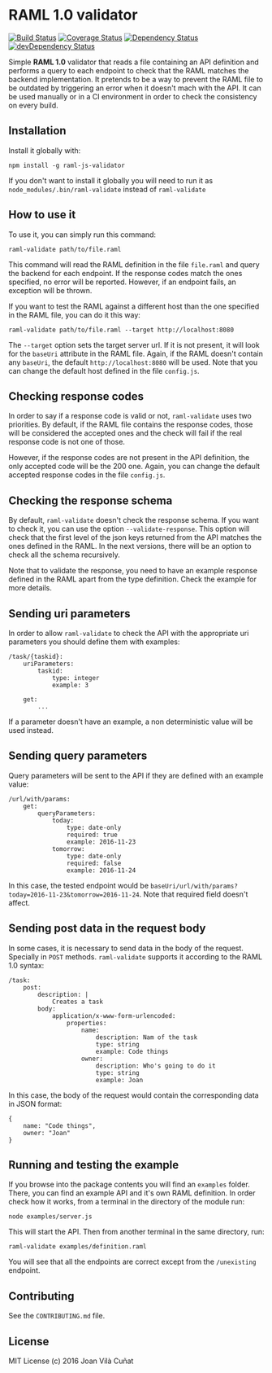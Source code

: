 # RAML 1.0 validator

[![Build Status](https://travis-ci.org/joanvila/raml-js-validator.svg?branch=master)](https://travis-ci.org/joanvila/raml-js-validator)
[![Coverage Status](https://coveralls.io/repos/github/joanvila/raml-js-validator/badge.svg?branch=master)](https://coveralls.io/github/joanvila/raml-js-validator?branch=master)
[![Dependency Status](https://david-dm.org/joanvila/raml-js-validator/status.svg)](https://david-dm.org/joanvila/raml-js-validator)
[![devDependency Status](https://david-dm.org/joanvila/raml-js-validator/dev-status.svg)](https://david-dm.org/joanvila/raml-js-validator?type=dev)

Simple **RAML 1.0** validator that reads a file containing an API definition and performs a query to each endpoint to check that the RAML matches the backend implementation.
It pretends to be a way to prevent the RAML file to be outdated by triggering an error when it doesn't mach with the API. It can be used manually or in a CI environment in order to check the consistency on every build.

## Installation

Install it globally with:

```
npm install -g raml-js-validator
```

If you don't want to install it globally you will need to run it as `node_modules/.bin/raml-validate` instead of `raml-validate`

## How to use it

To use it, you can simply run this command:

```
raml-validate path/to/file.raml
```

This command will read the RAML definition in the file `file.raml` and query the backend for each endpoint. If the response codes match the ones specified, no error will be reported. However, if an endpoint fails, an exception will be thrown.

If you want to test the RAML against a different host than the one specified in the RAML file, you can do it this way:

```
raml-validate path/to/file.raml --target http://localhost:8080
```

The `--target` option sets the target server url. If it is not present, it will look for the `baseUri` attribute in the RAML file. Again, if the RAML doesn't contain any `baseUri`, the default `http://localhost:8080` will be used. Note that you can change the default host defined in the file `config.js`.

## Checking response codes

In order to say if a response code is valid or not, `raml-validate` uses two priorities. By default, if the RAML file contains the response codes, those will be considered the accepted ones and the check will fail if the real response code is not one of those.

However, if the response codes are not present in the API definition, the only accepted code will be the 200 one. Again, you can change the default accepted response codes in the file `config.js`.

## Checking the response schema

By default, `raml-validate` doesn't check the response schema. If you want to check it, you can use the option `--validate-response`. This option will check that the first level of the json keys returned from the API matches the ones defined in the RAML. In the next versions, there will be an option to check all the schema recursively.

Note that to validate the response, you need to have an example response defined in the RAML apart from the type definition. Check the example for more details.

## Sending uri parameters

In order to allow `raml-validate` to check the API with the appropriate uri parameters you should define them with examples:

```
/task/{taskid}:
    uriParameters:
        taskid:
            type: integer
            example: 3

    get:
        ...
```

If a parameter doesn't have an example, a non deterministic value will be used instead.

## Sending query parameters

Query parameters will be sent to the API if they are defined with an example value:

```
/url/with/params:
    get:
        queryParameters:
            today:
                type: date-only
                required: true
                example: 2016-11-23
            tomorrow:
                type: date-only
                required: false
                example: 2016-11-24
```

In this case, the tested endpoint would be `baseUri/url/with/params?today=2016-11-23&tomorrow=2016-11-24`. Note that required field doesn't affect.

## Sending post data in the request body

In some cases, it is necessary to send data in the body of the request. Specially in `POST` methods. `raml-validate` supports it according to the RAML 1.0 syntax:

```
/task:
    post:
        description: |
            Creates a task
        body:
            application/x-www-form-urlencoded:
                properties:
                    name:
                        description: Nam of the task
                        type: string
                        example: Code things
                    owner:
                        description: Who's going to do it
                        type: string
                        example: Joan
```

In this case, the body of the request would contain the corresponding data in JSON format:

```
{
    name: "Code things",
    owner: "Joan"
}
```

## Running and testing the example

If you browse into the package contents you will find an `examples` folder. There, you can find an example API and it's own RAML definition. In order check how it works, from a terminal in the directory of the module run:

```
node examples/server.js
```

This will start the API. Then from another terminal in the same directory, run:

```
raml-validate examples/definition.raml
```

You will see that all the endpoints are correct except from the `/unexisting` endpoint.

## Contributing

See the `CONTRIBUTING.md` file.

## License

MIT License (c) 2016 Joan Vilà Cuñat
